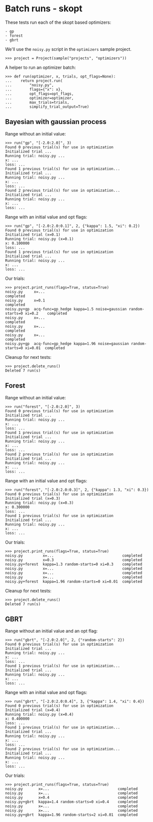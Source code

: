 # Batch runs - skopt

These tests run each of the skopt based optimizers:

    - gp
    - forest
    - gbrt

We'll use the `noisy.py` script in the `optimizers` sample project.

    >>> project = Project(sample("projects", "optimizers"))

A helper to run an optimizer batch:

    >>> def run(optimizer, x, trials, opt_flags=None):
    ...    return project.run(
    ...        "noisy.py",
    ...        flags={"x": x},
    ...        opt_flags=opt_flags,
    ...        optimizer=optimizer,
    ...        max_trials=trials,
    ...        simplify_trial_output=True)

## Bayesian with gaussian process

Range without an initial value:

    >>> run("gp", "[-2.0:2.0]", 3)
    Found 0 previous trial(s) for use in optimization
    Initialized trial ...
    Running trial: noisy.py ...
    x: ...
    loss: ...
    Found 1 previous trial(s) for use in optimization...
    Initialized trial ...
    Running trial: noisy.py ...
    x: ...
    loss: ...
    Found 2 previous trial(s) for use in optimization...
    Initialized trial ...
    Running trial: noisy.py ...
    x: ...
    loss: ...

Range with an initial value and opt flags:

    >>> run("gp", "[-2.0:2.0:0.1]", 2, {"kappa": 1.5, "xi": 0.2})
    Found 0 previous trial(s) for use in optimization
    Initialized trial (x=0.1)
    Running trial: noisy.py (x=0.1)
    x: 0.100000
    loss: ...
    Found 1 previous trial(s) for use in optimization
    Initialized trial ...
    Running trial: noisy.py ...
    x: ...
    loss: ...

Our trials:

    >>> project.print_runs(flags=True, status=True)
    noisy.py     x=...                                                                completed
    noisy.py     x=0.1                                                                completed
    noisy.py+gp  acq-func=gp_hedge kappa=1.5 noise=gaussian random-starts=0 xi=0.2    completed
    noisy.py     x=...                                                                completed
    noisy.py     x=...                                                                completed
    noisy.py     x=...                                                                completed
    noisy.py+gp  acq-func=gp_hedge kappa=1.96 noise=gaussian random-starts=0 xi=0.01  completed

Cleanup for next tests:

    >>> project.delete_runs()
    Deleted 7 run(s)

## Forest

Range without an initial value:

    >>> run("forest", "[-2.0:2.0]", 3)
    Found 0 previous trial(s) for use in optimization
    Initialized trial ...
    Running trial: noisy.py ...
    x: ...
    loss: ...
    Found 1 previous trial(s) for use in optimization
    Initialized trial ...
    Running trial: noisy.py ...
    x: ...
    loss: ...
    Found 2 previous trial(s) for use in optimization
    Initialized trial ...
    Running trial: noisy.py ...
    x: ...
    loss: ...

Range with an initial value and opt flags:

    >>> run("forest", "[-2.0:2.0:0.3]", 2, {"kappa": 1.3, "xi": 0.3})
    Found 0 previous trial(s) for use in optimization
    Initialized trial (x=0.3)
    Running trial: noisy.py (x=0.3)
    x: 0.300000
    loss: ...
    Found 1 previous trial(s) for use in optimization
    Initialized trial ...
    Running trial: noisy.py ...
    x: ...
    loss: ...

Our trials:

    >>> project.print_runs(flags=True, status=True)
    noisy.py         x=...                               completed
    noisy.py         x=0.3                               completed
    noisy.py+forest  kappa=1.3 random-starts=0 xi=0.3    completed
    noisy.py         x=...                               completed
    noisy.py         x=...                               completed
    noisy.py         x=...                               completed
    noisy.py+forest  kappa=1.96 random-starts=0 xi=0.01  completed

Cleanup for next tests:

    >>> project.delete_runs()
    Deleted 7 run(s)

## GBRT

Range without an initial value and an opt flag:

    >>> run("gbrt", "[-2.0:2.0]", 2, {"random-starts": 2})
    Found 0 previous trial(s) for use in optimization
    Initialized trial ...
    Running trial: noisy.py ...
    x: ...
    loss: ...
    Found 1 previous trial(s) for use in optimization...
    Initialized trial ...
    Running trial: noisy.py ...
    x: ...
    loss: ...

Range with an initial value and opt flags:

    >>> run("gbrt", "[-2.0:2.0:0.4]", 3, {"kappa": 1.4, "xi": 0.4})
    Found 0 previous trial(s) for use in optimization
    Initialized trial (x=0.4)
    Running trial: noisy.py (x=0.4)
    x: 0.400000
    loss: ...
    Found 1 previous trial(s) for use in optimization...
    Initialized trial ...
    Running trial: noisy.py ...
    x: ...
    loss: ...
    Found 2 previous trial(s) for use in optimization...
    Initialized trial ...
    Running trial: noisy.py ...
    x: ...
    loss: ...

Our trials:

    >>> project.print_runs(flags=True, status=True)
    noisy.py       x=...                               completed
    noisy.py       x=...                               completed
    noisy.py       x=0.4                               completed
    noisy.py+gbrt  kappa=1.4 random-starts=0 xi=0.4    completed
    noisy.py       x=...                               completed
    noisy.py       x=...                               completed
    noisy.py+gbrt  kappa=1.96 random-starts=2 xi=0.01  completed
